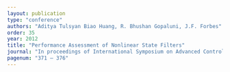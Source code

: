 ```yaml
---
layout: publication
type: "conference"
authors: "Aditya Tulsyan Biao Huang, R. Bhushan Gopaluni, J.F. Forbes"
order: 35
year: 2012
title: "Performance Assessment of Nonlinear State Filters"
journal: "In proceedings of International Symposium on Advanced Control of Chemical Processes (ADCHEM), Singapore"
pagenum: "371 – 376"
---
```

